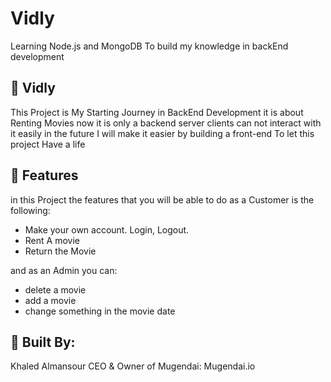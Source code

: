 # Vidly
Learning Node.js and MongoDB To build my knowledge in backEnd development

## 🚩 Vidly

This Project is My Starting Journey in BackEnd Development it is about Renting Movies now it is only a backend server clients can not interact with it easily in the future I will make it easier by building
a front-end To let this project Have a life


## 🎨 Features

in this Project the features that you will be able to do as a Customer is the following: 
- Make your own account. Login, Logout.
- Rent A movie
- Return the Movie

and as an Admin you can: 
- delete a movie
- add a movie
- change something in the movie date


## 📜 Built By:

Khaled Almansour CEO & Owner of Mugendai: Mugendai.io
